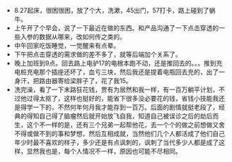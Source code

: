 + 8.27起床，很困很困，放了个大，洗漱，45出门，57打卡，路上碰到了蜗牛。
+ 上午开了个早会，说了一下最近在做的东西。和产品沟通了一下点击穿透的一些入参的数据从哪来，改如何传之类的。
+ 中午回家吃饭睡觉，一觉醒来有点晕。
+ 下午把点击穿透的需求做的差不多了，就等后端加个关系了。
+ 晚上加班到9点。回去路上电驴17的电根本跑不动，还是推回去的。。。推到充电桩充电那个插座还坏了，血亏三块，然后我还是提着电瓶回去充的，出了一身汗，把路由器寄给梁胖子了，花了我15。
+ 洗完澡，看了一下末路狂花钱，贾有为居然和我一样，有一百万躺平计划，不过他过得太抠了，这样也挺好的，能省下很多没必要花的钱，省钱小技能我还是得学一下的，不然何年何月我才能存到一百万。后面的剧情就挺老段了，经典的得知自己得了脑瘤然后就开始放飞自我，知道自己被误诊之后的劫后而生，这个不一样的是，还有三个兄弟一起帮他花，去一个个的做之前想做又舍不得或做不到的事和梦想，然后互相成就，当然他们几个人都活成了他们自己年少时最不喜欢的样子，多少还是有点讽刺的，讽刺了当代多少人都是成了这样，显然我也是，每个人情况不一样，原因也可能不尽相同。